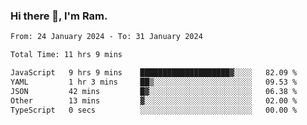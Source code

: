 ### Hi there 👋, I'm Ram.

<!--START_SECTION:waka-->

```txt
From: 24 January 2024 - To: 31 January 2024

Total Time: 11 hrs 9 mins

JavaScript   9 hrs 9 mins    ████████████████████▓░░░░   82.09 %
YAML         1 hr 3 mins     ██▒░░░░░░░░░░░░░░░░░░░░░░   09.53 %
JSON         42 mins         █▓░░░░░░░░░░░░░░░░░░░░░░░   06.38 %
Other        13 mins         ▓░░░░░░░░░░░░░░░░░░░░░░░░   02.00 %
TypeScript   0 secs          ░░░░░░░░░░░░░░░░░░░░░░░░░   00.00 %
```

<!--END_SECTION:waka-->

